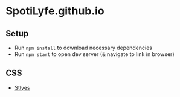# SpotiLyfe.github.io

## Setup

* Run `npm install` to download necessary dependencies
* Run `npm start` to open dev server (& navigate to link in browser)

## CSS

* [Stlyes](http://materializecss.com/about.html)